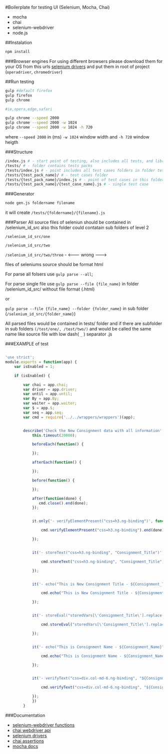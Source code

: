 #Boilerplate for testing UI (Selenium, Mocha, Chai)

- mocha
- chai
- selenium-webdriver
- node.js

##Instalation

```bash
npm install
```

###Browser engines
For using different browsers please download them for your OS from this urls [selenium drivers](https://www.npmjs.com/package/selenium-webdriver) and put them in root of project (`operadriver`, `chromedriver`)

##Run testing

```bash
gulp #default firefox
gulp firefox
gulp chrome

#ie,opera,edge,safari

gulp chrome --speed 2000 
gulp chrome --speed 2000 -w 1024
gulp chrome --speed 2000 -w 1024 -h 720

```

where `--speed 2000` in (ms) `-w 1024` window width and `-h 720` window heigth


###Structure

```bash
/index.js # - start point of testing, also includes all tests, and libraries
/tests/ # - folder contains tests packs
/tests/index.js # - point includes all test cases folders in folder tests
/tests/{test_pack_name}/ # - test cases folder
/tests/{test_pack_name}/index.js # - point of test cases in this folder
/tests/{test_pack_name}/{test_case_name}.js # - single test case
```


###Generator
```bash
node gen.js foldername filename
```

it will create `/tests/{foldername}/{filename}.js`

###Parser
All source files of seleniun should be contained in /selenium_id_src
also this folder could contatain sub folders of level 2

`/selenium_id_src/one`

`/selenium_id_src/two`

`/selenium_id_src/two/three` - <--- wrong --->

files of seleniums source should be format html

For parse all folsers use `gulp parse --all`;

For parse single file use `gulp parse --file {file_name}` in folder /selenium_id_src/ without file format (.html)

or

`gulp parse --file {file_name} --folder {folder_name}` in sub folder (`/selenium_id_src/{folder_name}`)

All parsed files would be contained in tests/ folder and if there are subfolder in sub folders `(/test/one/, /test/two/)` and would be called the same name like source file with low dash( `_` ) separator .js

###EXAMPLE of test
```js

'use strict';
module.exports = function(app) {
    var isEnabled = 1;

    if (isEnabled) {

        var chai = app.chai;
        var driver = app.driver;
        var until = app.until;
        var By = app.By;
        var waiter = app.waiter;
        var $ = app.$;
        var seq = app.seq;
        var cmd = require('../../wrappers/wrappers')(app);


        describe('Check the New Consignment data with all information', function() {
            this.timeout(20000);

            beforeEach(function() {

            });

            afterEach(function() {

            });

            before(function() {

            });

            after(function(done) {
               cmd.close().end(done);
            });


            it.only('- verifyElementPresent("css=h3.ng-binding")', function(done) {

                cmd.verifyElementPresent("css=h3.ng-binding").end(done);

            });


            it('- storeText("css=h3.ng-binding", "Consignment_Title")', function(done) {

                cmd.storeText("css=h3.ng-binding", "Consignment_Title").end(done);

            });


            it('- echo("This is New Consignment Title - ${Consignment_Title}")', function(done) {

                cmd.echo("This is New Consignment Title - ${Consignment_Title}").end(done);

            });


            it('- storeEval("storedVars[\'Consignment_Title\'].replace(\"Po/Consignments / \",\"\").replace(\" / View\",\"\")", "Consignment_Name")', function(done) {

                cmd.storeEval("storedVars[\'Consignment_Title\'].replace(\"Po/Consignments / \",\"\").replace(\" / View\",\"\")", "Consignment_Name").end(done);

            });


            it('- echo("This is Consignment Name - ${Consignment_Name}")', function(done) {

                cmd.echo("This is Consignment Name - ${Consignment_Name}").end(done);

            });


            it('- verifyText("css=div.col-md-6.ng-binding", "${Consignment_Supplier}")', function(done) {

                cmd.verifyText("css=div.col-md-6.ng-binding", "${Consignment_Supplier}").end(done);

            });
            })
        }
```



###Documentation

- [selenium-webdriver functions](http://seleniumhq.github.io/selenium/docs/api/javascript/module/selenium-webdriver/)
- [chai webdriver api](http://chaijs.com/plugins/chai-webdriver/)
- [selenium drivers](https://www.npmjs.com/package/selenium-webdriver)
- [chai assertions](http://chaijs.com/api/bdd/)
- [mocha docs](https://mochajs.org/)
